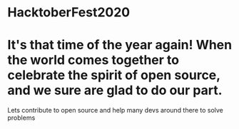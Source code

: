 # HacktoberFest2020
# It's that time of the year again! When the world comes together to celebrate the spirit of open source, and we sure are glad to do our part.
Lets contribute to open source and help many devs around there to solve problems
